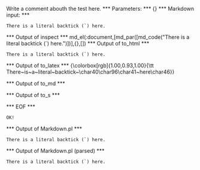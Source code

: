 Write a comment abouth the test here.
*** Parameters: ***
{}
*** Markdown input: ***

``There is a literal backtick (`) here.``


*** Output of inspect ***
md_el(:document,[md_par([md_code("There is a literal backtick (`) here.")])],{},[])
*** Output of to_html ***

<p><code>There is a literal backtick (`) here.</code></p>

*** Output of to_latex ***
{\colorbox[rgb]{1.00,0.93,1.00}{\tt There~is~a~literal~backtick~\char40\char96\char41~here\char46}}


*** Output of to_md ***



*** Output of to_s ***

*** EOF ***



	OK!



*** Output of Markdown.pl ***
<p><code>There is a literal backtick (`) here.</code></p>

*** Output of Markdown.pl (parsed) ***
<p
      ><code>There is a literal backtick (`) here.</code
    ></p
  >